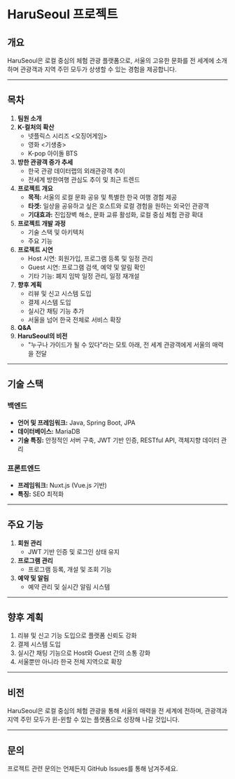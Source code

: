 # HaruSeoul 프로젝트

## 개요

HaruSeoul은 로컬 중심의 체험 관광 플랫폼으로, 서울의 고유한 문화를 전 세계에 소개하며 관광객과 지역 주민 모두가 상생할 수 있는 경험을 제공합니다.

---

## 목차

1. **팀원 소개**
2. **K-컬처의 확산**
   - 넷플릭스 시리즈 <오징어게임>
   - 영화 <기생충>
   - K-pop 아이돌 BTS
3. **방한 관광객 증가 추세**
   - 한국 관광 데이터랩의 외래관광객 추이
   - 전세계 방한여행 관심도 추이 및 최근 트렌드
4. **프로젝트 개요**
   - **목적:** 서울의 로컬 문화 공유 및 특별한 한국 여행 경험 제공
   - **타겟:** 일상을 공유하고 싶은 호스트와 로컬 경험을 원하는 외국인 관광객
   - **기대효과:** 진입장벽 해소, 문화 교류 활성화, 로컬 중심 체험 관광 확대
5. **프로젝트 개발 과정**
   - 기술 스택 및 아키텍처
   - 주요 기능
6. **프로젝트 시연**
   - Host 시연: 회원가입, 프로그램 등록 및 일정 관리
   - Guest 시연: 프로그램 검색, 예약 및 알림 확인
   - 기타 기능: 폐지 임박 일정 관리, 일정 재개설
7. **향후 계획**
   - 리뷰 및 신고 시스템 도입
   - 결제 시스템 도입
   - 실시간 채팅 기능 추가
   - 서울을 넘어 한국 전체로 서비스 확장
8. **Q&A**
9. **HaruSeoul의 비전**
   - "누구나 가이드가 될 수 있다"라는 모토 아래, 전 세계 관광객에게 서울의 매력을 전달

---

## 기술 스택

### 백엔드
- **언어 및 프레임워크:** Java, Spring Boot, JPA
- **데이터베이스:** MariaDB
- **기술 특징:** 안정적인 서버 구축, JWT 기반 인증, RESTful API, 객체지향 데이터 관리

### 프론트엔드
- **프레임워크:** Nuxt.js (Vue.js 기반)
- **특징:** SEO 최적화

---

## 주요 기능

1. **회원 관리**
   - JWT 기반 인증 및 로그인 상태 유지
2. **프로그램 관리**
   - 프로그램 등록, 개설 및 조회 기능
3. **예약 및 알림**
   - 예약 관리 및 실시간 알림 시스템

---

## 향후 계획

1. 리뷰 및 신고 기능 도입으로 플랫폼 신뢰도 강화
2. 결제 시스템 도입
3. 실시간 채팅 기능으로 Host와 Guest 간의 소통 강화
4. 서울뿐만 아니라 한국 전체 지역으로 확장

---

## 비전

HaruSeoul은 로컬 중심의 체험 관광을 통해 서울의 매력을 전 세계에 전하며, 관광객과 지역 주민 모두가 윈-윈할 수 있는 플랫폼으로 성장해 나갈 것입니다.

---

## 문의

프로젝트 관련 문의는 언제든지 GitHub Issues를 통해 남겨주세요.

